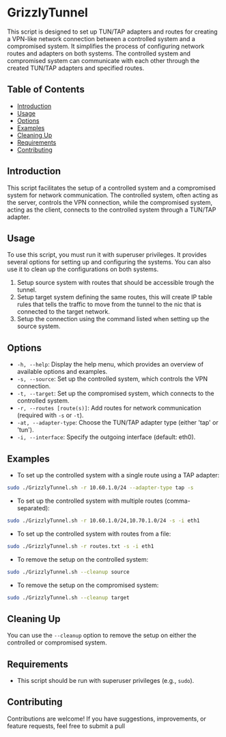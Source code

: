 # GrizzlyTunnel

This script is designed to set up TUN/TAP adapters and routes for creating a VPN-like network connection between a controlled system and a compromised system. It simplifies the process of configuring network routes and adapters on both systems. The controlled system and compromised system can communicate with each other through the created TUN/TAP adapters and specified routes.

## Table of Contents

- [Introduction](#introduction)
- [Usage](#usage)
- [Options](#options)
- [Examples](#examples)
- [Cleaning Up](#cleaning-up)
- [Requirements](#requirements)
- [Contributing](#contributing)

## Introduction

This script facilitates the setup of a controlled system and a compromised system for network communication. The controlled system, often acting as the server, controls the VPN connection, while the compromised system, acting as the client, connects to the controlled system through a TUN/TAP adapter.

## Usage

To use this script, you must run it with superuser privileges. It provides several options for setting up and configuring the systems. You can also use it to clean up the configurations on both systems.

1. Setup source system with routes that should be accessible trough the tunnel.
2. Setup target system defining the same routes, this will create IP table rules that tells the traffic to move from the tunnel to the nic that is connected to the target network.
3. Setup the connection using the command listed when setting up the source system. 

## Options

- `-h, --help`: Display the help menu, which provides an overview of available options and examples.
- `-s, --source`: Set up the controlled system, which controls the VPN connection.
- `-t, --target`: Set up the compromised system, which connects to the controlled system.
- `-r, --routes [route(s)]`: Add routes for network communication (required with `-s` or `-t`).
- `-at, --adapter-type`: Choose the TUN/TAP adapter type (either 'tap' or 'tun').
- `-i, --interface`: Specify the outgoing interface (default: eth0).

## Examples

- To set up the controlled system with a single route using a TAP adapter:

```bash
sudo ./GrizzlyTunnel.sh -r 10.60.1.0/24 --adapter-type tap -s
```

- To set up the controlled system with multiple routes (comma-separated):

```bash
sudo ./GrizzlyTunnel.sh -r 10.60.1.0/24,10.70.1.0/24 -s -i eth1
```

- To set up the controlled system with routes from a file:

```bash
sudo ./GrizzlyTunnel.sh -r routes.txt -s -i eth1
```

- To remove the setup on the controlled system:

```bash
sudo ./GrizzlyTunnel.sh --cleanup source
```

- To remove the setup on the compromised system:

```bash
sudo ./GrizzlyTunnel.sh --cleanup target
```


## Cleaning Up

You can use the `--cleanup` option to remove the setup on either the controlled or compromised system.

## Requirements

- This script should be run with superuser privileges (e.g., `sudo`).

## Contributing

Contributions are welcome! If you have suggestions, improvements, or feature requests, feel free to submit a pull 
